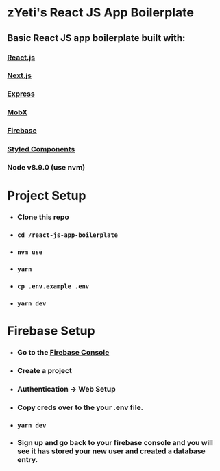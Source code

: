 # zYeti's React JS App Boilerplate

## Basic React JS app boilerplate built with:

### [React.js](https://github.com/facebook/react/)

### [Next.js](https://github.com/zeit/next.js)

### [Express](https://github.com/expressjs/express)

### [MobX](https://github.com/mobxjs/mobx)

### [Firebase](https://firebase.google.com/docs/?authuser=0)

### [Styled Components](https://github.com/styled-components/styled-components)

### Node v8.9.0 (use nvm)

# Project Setup

- ### Clone this repo
- ### `cd /react-js-app-boilerplate`
- ### `nvm use`
- ### `yarn`
- ### `cp .env.example .env`
- ### `yarn dev`

# Firebase Setup

- ### Go to the [Firebase Console](https://console.firebase.google.com/)
- ### Create a project
- ### Authentication -> Web Setup
- ### Copy creds over to the your .env file.
- ### `yarn dev`
- ### Sign up and go back to your firebase console and you will see it has stored your new user and created a database entry.
